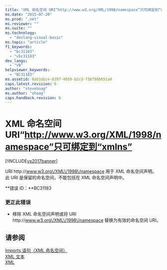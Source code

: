 ```yaml
---
title: "XML 命名空间 URI“http://www.w3.org/XML/1998/namespace”只可绑定到“xmlns” | Microsoft Docs"
ms.date: "2015-07-20"
ms.prod: ".net"
ms.reviewer: ""
ms.suite: ""
ms.technology: 
  - "devlang-visual-basic"
ms.topic: "article"
f1_keywords: 
  - "bc31183"
  - "vbc31183"
dev_langs: 
  - "VB"
helpviewer_keywords: 
  - "BC31183"
ms.assetid: 0ab1dbce-8397-4959-b2cd-f58798b051a0
caps.latest.revision: 6
author: "stevehoag"
ms.author: "shoag"
caps.handback.revision: 6
---
```

# XML 命名空间 URI“http://www.w3.org/XML/1998/namespace”只可绑定到“xmlns”
[!INCLUDE[vs2017banner](../../../visual-basic/includes/vs2017banner.md)]

URI http:\/\/www.w3.org\/XML\/1998\/namespace 用于 XML 命名空间声明。  此 URI 是保留的命名空间，不能包括在 XML 命名空间声明中。  
  
 **错误 ID：**BC31183  
  
### 更正此错误  
  
-   移除 XML 命名空间声明或将 URI http:\/\/www.w3.org\/XML\/1998\/namespace 替换为有效的命名空间 URI。  
  
## 请参阅  
 [Imports 语句（XML 命名空间）](../../../visual-basic/language-reference/statements/imports-statement-xml-namespace.md)   
 [XML 文本](../../../visual-basic/language-reference/xml-literals/index.md)   
 [XML](../../../visual-basic/programming-guide/language-features/xml/index.md)